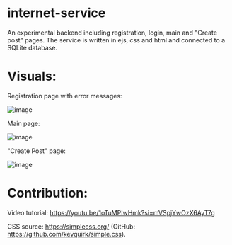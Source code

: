 # internet-service

An experimental backend including registration, login, main and "Create post" pages. The service is written in ejs, css and html and connected to a SQLite database. 

# Visuals:
Registration page with error messages:

![image](https://github.com/user-attachments/assets/de0d6b0e-4547-44d6-bc0d-6ac4f06a7363)

Main page:

![image](https://github.com/user-attachments/assets/590c91bc-1177-424d-9a09-03fcc0000d91)

"Create Post" page:

![image](https://github.com/user-attachments/assets/d0dd2dcc-cd09-409a-b203-994e80747ac0)

# Contribution:

Video tutorial: https://youtu.be/1oTuMPIwHmk?si=mVSpjYwOzX6AyT7g

CSS source: https://simplecss.org/ (GitHub: https://github.com/kevquirk/simple.css).
